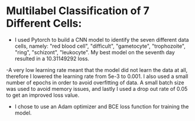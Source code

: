 # Multilabel Classification of 7 Different Cells: 

- I used Pytorch to build a CNN model to identify the seven different data cells, namely: "red blood cell", "difficult", "gametocyte", "trophozoite", "ring", "schizont", "leukocyte". My best model on the seventh day resulted in a 10.31149292 loss.

-A very low learning rate meant that the model did not learn the data at all, therefore I lowered the learning rate from 5e-3 to 0.001. I also used a small number of epochs in order to avoid overfitting of data. A small batch size was used to avoid memory issues, and lastly I used a drop out rate of 0.05 to get an improved loss value.

- I chose to use an Adam optimizer and BCE loss function for training the model.

